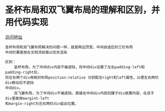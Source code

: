 # 圣杯布局和双飞翼布局的理解和区别，并用代码实现

[访问地址](https://github.com/haizlin/fe-interview/issues/2)

    圣杯布局和双飞翼布局解决的问题一样，就是两边顶宽，中间自适应的三栏布局
    中间栏要是放在文档流前面以优先渲染

    区别：
        圣杯布局，为了中间div内容不被遮挡，将中间div设置了左右padding-left和padding-right后，
    将左右两个div用相对布局position:relative 分别配合right和left属性，以便左右两栏div移动后不遮挡
    中间div。
        双飞翼布局，为了中间div不被遮挡，直接在中间div内部创建子div放置内容，在该子div里面用margint-left
    和margin-right为左右两栏div留出位置。
